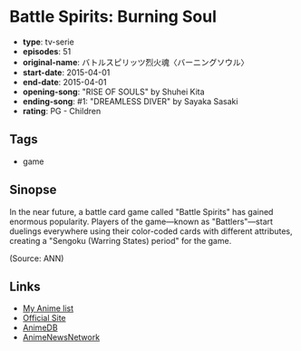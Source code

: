 # Battle Spirits: Burning Soul

-   **type**: tv-serie
-   **episodes**: 51
-   **original-name**: バトルスピリッツ烈火魂〈バーニングソウル〉
-   **start-date**: 2015-04-01
-   **end-date**: 2015-04-01
-   **opening-song**: "RISE OF SOULS" by Shuhei Kita
-   **ending-song**: #1: "DREAMLESS DIVER" by Sayaka Sasaki
-   **rating**: PG - Children

## Tags

-   game

## Sinopse

In the near future, a battle card game called "Battle Spirits" has gained enormous popularity. Players of the game—known as "Battlers"—start duelings everywhere using their color-coded cards with different attributes, creating a "Sengoku (Warring States) period" for the game.

(Source: ANN)

## Links

-   [My Anime list](https://myanimelist.net/anime/27737/Battle_Spirits__Burning_Soul)
-   [Official Site](http://www.sunrise-inc.co.jp/battlespirits7/)
-   [AnimeDB](http://anidb.info/perl-bin/animedb.pl?show=anime&aid=11026)
-   [AnimeNewsNetwork](http://www.animenewsnetwork.com/encyclopedia/anime.php?id=16714)
